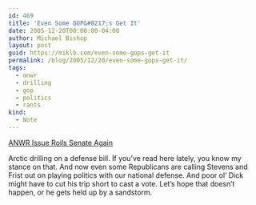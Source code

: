 ```yaml
---
id: 469
title: 'Even Some GOP&#8217;s Get It'
date: 2005-12-20T00:00:00-04:00
author: Michael Bishop
layout: post
guid: https://miklb.com/even-some-gops-get-it
permalink: /blog/2005/12/20/even-some-gops-get-it/
tags:
  - anwr
  - drilling
  - gop
  - politics
  - rants
kind:
  - Note
---
```

<p><a href="http://www.washingtonpost.com/wp-dyn/content/article/2005/12/19/AR2005121901714.html?nav=rss_politics">ANWR Issue Roils Senate Again</a></p>

<p>Arctic drilling on a defense bill.  If you’ve read here lately, you know my stance on that.  And now even some Republicans are calling Stevens and Frist out on playing politics with our national defense.  And poor ol’ Dick might have to cut his trip short to cast a vote.  Let’s hope that doesn’t happen, or he gets held up by a sandstorm.</p>